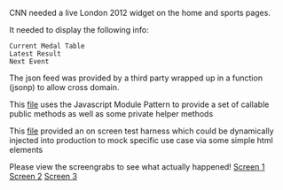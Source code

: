 CNN needed a live London 2012 widget on the home and sports pages.

It needed to display the following info:

	Current Medal Table
	Latest Result
	Next Event

The json feed was provided by a third party wrapped up in a function (jsonp) to allow cross domain.

This [file](olympic_widget.js) uses the Javascript Module Pattern to provide a set of callable public methods as well as some private helper methods

This [file](olympic_widget_test.js) provided an on screen test harness which could be dynamically injected into production to mock specific use case via some simple html elements

Please view the screengrabs to see what actually happened!
[Screen 1](London2012-1.png)
[Screen 2](London2012-2.png)
[Screen 3](London2012-3.png)
